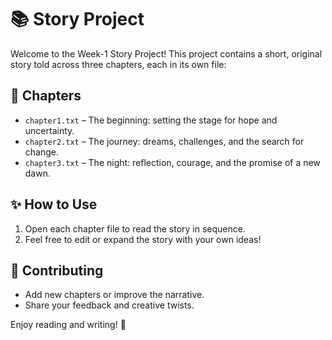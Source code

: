 # 📚 Story Project

Welcome to the Week-1 Story Project! This project contains a short, original story told across three chapters, each in its own file:

## 📖 Chapters
- `chapter1.txt` – The beginning: setting the stage for hope and uncertainty.
- `chapter2.txt` – The journey: dreams, challenges, and the search for change.
- `chapter3.txt` – The night: reflection, courage, and the promise of a new dawn.

## ✨ How to Use
1. Open each chapter file to read the story in sequence.
2. Feel free to edit or expand the story with your own ideas!

## 📝 Contributing
- Add new chapters or improve the narrative.
- Share your feedback and creative twists.

Enjoy reading and writing! 🚀

